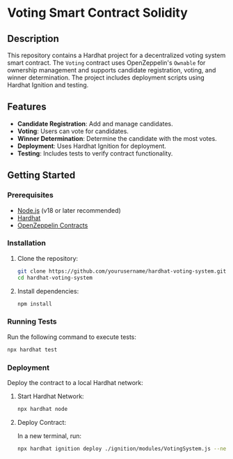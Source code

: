 # Voting Smart Contract Solidity

## Description

This repository contains a Hardhat project for a decentralized voting system smart contract. The `Voting` contract uses OpenZeppelin's `Ownable` for ownership management and supports candidate registration, voting, and winner determination. The project includes deployment scripts using Hardhat Ignition and testing.

## Features

- **Candidate Registration**: Add and manage candidates.
- **Voting**: Users can vote for candidates.
- **Winner Determination**: Determine the candidate with the most votes.
- **Deployment**: Uses Hardhat Ignition for deployment.
- **Testing**: Includes tests to verify contract functionality.

## Getting Started

### Prerequisites

- [Node.js](https://nodejs.org/) (v18 or later recommended)
- [Hardhat](https://hardhat.org/)
- [OpenZeppelin Contracts](https://docs.openzeppelin.com/contracts/4.x/)

### Installation

1. Clone the repository:

    ```bash
    git clone https://github.com/yourusername/hardhat-voting-system.git
    cd hardhat-voting-system
    ```

2. Install dependencies:

    ```bash
    npm install
    ```

### Running Tests

Run the following command to execute tests:

```bash
npx hardhat test
```

### Deployment

Deploy the contract to a local Hardhat network:

1. Start Hardhat Network:

    ```bash
    npx hardhat node
    ```

2. Deploy Contract:

    In a new terminal, run:

    ```bash
    npx hardhat ignition deploy ./ignition/modules/VotingSystem.js --network localhost
    ```
